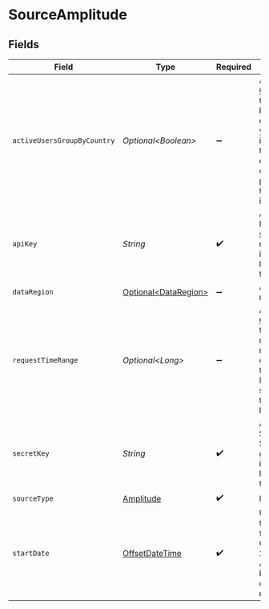 # SourceAmplitude


## Fields

| Field                                                                                                                                                                                                                                                                  | Type                                                                                                                                                                                                                                                                   | Required                                                                                                                                                                                                                                                               | Description                                                                                                                                                                                                                                                            | Example                                                                                                                                                                                                                                                                |
| ---------------------------------------------------------------------------------------------------------------------------------------------------------------------------------------------------------------------------------------------------------------------- | ---------------------------------------------------------------------------------------------------------------------------------------------------------------------------------------------------------------------------------------------------------------------- | ---------------------------------------------------------------------------------------------------------------------------------------------------------------------------------------------------------------------------------------------------------------------- | ---------------------------------------------------------------------------------------------------------------------------------------------------------------------------------------------------------------------------------------------------------------------- | ---------------------------------------------------------------------------------------------------------------------------------------------------------------------------------------------------------------------------------------------------------------------- |
| `activeUsersGroupByCountry`                                                                                                                                                                                                                                            | *Optional\<Boolean>*                                                                                                                                                                                                                                                   | :heavy_minus_sign:                                                                                                                                                                                                                                                     | According to <a href="https://amplitude.com/docs/apis/analytics/dashboard-rest#query-parameters">Considerations</a> the grouping by `Country` is optional, if you're facing issues fetching the stream, or checking the connection please set this to `False` instead. |                                                                                                                                                                                                                                                                        |
| `apiKey`                                                                                                                                                                                                                                                               | *String*                                                                                                                                                                                                                                                               | :heavy_check_mark:                                                                                                                                                                                                                                                     | Amplitude API Key. See the <a href="https://docs.airbyte.com/integrations/sources/amplitude#setup-guide">setup guide</a> for more information on how to obtain this key.                                                                                               |                                                                                                                                                                                                                                                                        |
| `dataRegion`                                                                                                                                                                                                                                                           | [Optional\<DataRegion>](../../models/shared/DataRegion.md)                                                                                                                                                                                                             | :heavy_minus_sign:                                                                                                                                                                                                                                                     | Amplitude data region server                                                                                                                                                                                                                                           |                                                                                                                                                                                                                                                                        |
| `requestTimeRange`                                                                                                                                                                                                                                                     | *Optional\<Long>*                                                                                                                                                                                                                                                      | :heavy_minus_sign:                                                                                                                                                                                                                                                     | According to <a href="https://www.docs.developers.amplitude.com/analytics/apis/export-api/#considerations">Considerations</a> too big time range in request can cause a timeout error. In this case, set shorter time interval in hours.                               |                                                                                                                                                                                                                                                                        |
| `secretKey`                                                                                                                                                                                                                                                            | *String*                                                                                                                                                                                                                                                               | :heavy_check_mark:                                                                                                                                                                                                                                                     | Amplitude Secret Key. See the <a href="https://docs.airbyte.com/integrations/sources/amplitude#setup-guide">setup guide</a> for more information on how to obtain this key.                                                                                            |                                                                                                                                                                                                                                                                        |
| `sourceType`                                                                                                                                                                                                                                                           | [Amplitude](../../models/shared/Amplitude.md)                                                                                                                                                                                                                          | :heavy_check_mark:                                                                                                                                                                                                                                                     | N/A                                                                                                                                                                                                                                                                    |                                                                                                                                                                                                                                                                        |
| `startDate`                                                                                                                                                                                                                                                            | [OffsetDateTime](https://docs.oracle.com/javase/8/docs/api/java/time/OffsetDateTime.html)                                                                                                                                                                              | :heavy_check_mark:                                                                                                                                                                                                                                                     | UTC date and time in the format 2021-01-25T00:00:00Z. Any data before this date will not be replicated.                                                                                                                                                                | 2021-01-25T00:00:00Z                                                                                                                                                                                                                                                   |